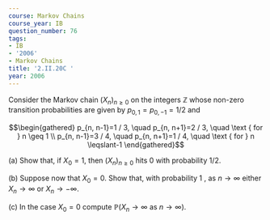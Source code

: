 ```yaml
---
course: Markov Chains
course_year: IB
question_number: 76
tags:
- IB
- '2006'
- Markov Chains
title: '2.II.20C '
year: 2006
---
```



Consider the Markov chain $\left(X_{n}\right)_{n \geq 0}$ on the integers $\mathbb{Z}$ whose non-zero transition probabilities are given by $p_{0,1}=p_{0,-1}=1 / 2$ and

$$\begin{gathered}
p_{n, n-1}=1 / 3, \quad p_{n, n+1}=2 / 3, \quad \text { for } n \geq 1 \\
p_{n, n-1}=3 / 4, \quad p_{n, n+1}=1 / 4, \quad \text { for } n \leqslant-1
\end{gathered}$$

(a) Show that, if $X_{0}=1$, then $\left(X_{n}\right)_{n \geq 0}$ hits 0 with probability $1 / 2$.

(b) Suppose now that $X_{0}=0$. Show that, with probability 1 , as $n \rightarrow \infty$ either $X_{n} \rightarrow \infty$ or $X_{n} \rightarrow-\infty$.

(c) In the case $X_{0}=0$ compute $\mathbb{P}\left(X_{n} \rightarrow \infty\right.$ as $\left.n \rightarrow \infty\right)$.
